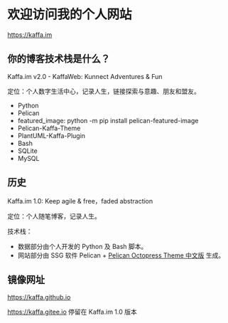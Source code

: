 
# 欢迎访问我的个人网站

https://kaffa.im

## 你的博客技术栈是什么？

Kaffa.im v2.0 - KaffaWeb: Kunnect Adventures & Fun

定位：个人数字生活中心，记录人生，链接探索与意趣、朋友和盟友。

- Python
- Pelican
- featured_image: python -m pip install pelican-featured-image
- Pelican-Kaffa-Theme
- PlantUML-Kaffa-Plugin  
- Bash
- SQLite
- MySQL

## 历史

Kaffa.im 1.0: Keep agile & free，faded abstraction

定位：个人随笔博客，记录人生。

技术栈：

- 数据部分由个人开发的 Python 及 Bash 脚本。
- 网站部分由 SSG 软件 Pelican + [Pelican Octopress Theme 中文版](https://github.com/kaffa/pelican-octopress-theme-cn) 生成。

## 镜像网址

https://kaffa.github.io

https://kaffa.gitee.io 停留在 Kaffa.im 1.0 版本




